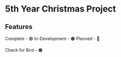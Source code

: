# 5th Year Christmas Project

## Features
Complete - 🟢
In-Development - 🟠
Planned - 🔴

Check for Bird - 🟠
